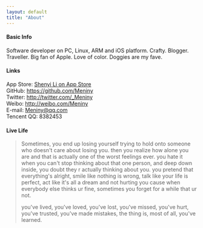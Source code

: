 ```yaml
---
layout: default
title: "About"
---
```

#### Basic Info
Software developer on PC, Linux, ARM and iOS platform. Crafty. Blogger. Traveller. Big fan of Apple. Love of color. Doggies are my fave.

#### Links
App Store: [Shenyi Li on App Store](https://itunes.apple.com/cn/developer/shenyi-li/id1026495349)  
GitHub: <https://github.com/Meniny>  
Twitter: <http://twitter.com/_Meniny>  
Weibo: <http://weibo.com/Meniny>  
E-mail: <Meniny@qq.com>  
Tencent QQ: 8382453

#### Live Life

> Sometimes, you end up losing yourself trying to hold onto someone who doesn't care about losing you. then you realize how alone you are and that is actually one of the worst feelings ever. you hate it when you can't stop thinking about that one person, and deep down inside, you doubt they r actually thinking about you. you pretend that everything's alright, smile like nothing is wrong, talk like your life is perfect, act like it's all a dream and not hurting you cause when everybody else thinks ur fine, sometimes you forget for a while that ur not.
> 
> you've lived, you've loved, you've lost, you've missed, you've hurt, you've trusted, you've made mistakes, the thing is, most of all, you've learned.

